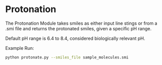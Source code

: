 Protonation
===========

The Protonation Module takes smiles as either input line stings or from a .smi 
file and returns the protonated smiles, given a specific pH range.

Default pH range is 6.4 to 8.4, considered biologically relevant pH.

Example Run:
```bash
python protonate.py --smiles_file sample_molecules.smi
```